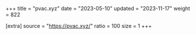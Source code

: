 +++
title = "pvac.xyz"
date = "2023-05-10"
updated = "2023-11-17"
weight = 822

[extra]
source = "https://pvac.xyz/"
ratio = 100
size = 1
+++
